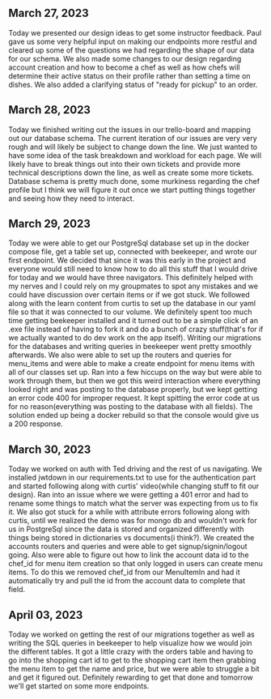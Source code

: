 ## March 27, 2023
Today we presented our design ideas to get some instructor feedback. Paul gave us some very helpful input on making our endpoints more restful and cleared up some of the questions we had regarding the shape of our data for our schema. We also made some changes to our design regarding account creation and how to become a chef as well as how chefs will determine their active status on their profile rather than setting a time on dishes. We also added a clarifying status of "ready for pickup" to an order.

## March 28, 2023
Today we finished writing out the issues in our trello-board and mapping out our database schema. The current iteration of our issues are very very rough and will likely be subject to change down the line. We just wanted to have some idea of the task breakdown and workload for each page. We will likely have to break things out into their own tickets and provide more technical descriptions down the line, as well as create some more tickets. Database schema is pretty much done, some murkiness regarding the chef profile but I think we will figure it out once we start putting things together and seeing how they need to interact.

## March 29, 2023
Today we were able to get our PostgreSql database set up in the docker compose file, get a table set up, connected with beekeeper, and wrote our first endpoint. We decided that since it was this early in the project and everyone would still need to know how to do all this stuff that I would drive for today and we would have three navigators. This definitely helped with my nerves and I could rely on my groupmates to spot any mistakes and we could have discussion over certain items or if we got stuck. We followed along with the learn content from curtis to set up the database in our yaml file so that it was connected to our volume. We definitely spent too much time getting beekeeper installed and it turned out to be a simple click of an .exe file instead of having to fork it and do a bunch of crazy stuff(that's for if we actually wanted to do dev work on the app itself). Writing our migrations for the databases and writing queries in beekeeper went pretty smoothly afterwards. We also were able to set up the routers and queries for menu_items and were able to make a create endpoint for menu items with all of our classes set up. Ran into a few hiccups on the way but were able to work through them, but then we got this weird interaction where everything looked right and was posting to the database properly, but we kept getting an error code 400 for improper request. It kept spitting the error code at us for no reason(everything was posting to the database with all fields). The solution ended up being a docker rebuild so that the console would give us a 200 response.

## March 30, 2023
Today we worked on auth with Ted driving and the rest of us navigating. We installed jwtdown in our requirements.txt to use for the authentication part and started following along with curtis' video(while changing stuff to fit our design). Ran into an issue where we were getting a 401 error and had to rename some things to match what the server was expecting from us to fix it. We also got stuck for a while with attribute errors following along with curtis, until we realized the demo was for mongo db and wouldn't work for us in PostgreSql since the data is stored and organized differently with things being stored in dictionaries vs documents(i think?). We created the accounts routers and queries and were able to get signup/signin/logout going. Also were able to figure out how to link the account data id to the chef_id for menu item creation so that only logged in users can create menu items. To do this we removed chef_id from our MenuItemIn and had it automatically try and pull the id from the account data to complete that field.

## April 03, 2023
Today we worked on getting the rest of our migrations together as well as writing the SQL queries in beekeeper to help visualize how we would join the different tables. It got a little crazy with the orders table and having to go into the shopping cart id to get to the shopping cart item then grabbing the menu item to get the name and price, but we were able to struggle a bit and get it figured out. Definitely rewarding to get that done and tomorrow we'll get started on some more endpoints.

